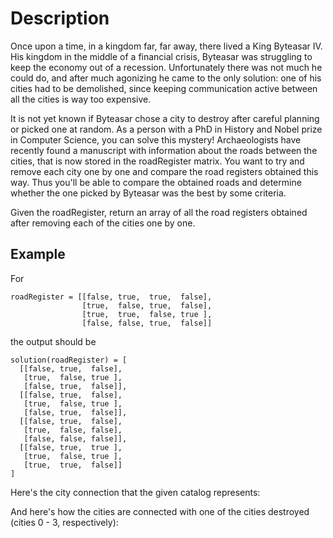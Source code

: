 # Description

Once upon a time, in a kingdom far, far away, there lived a King Byteasar IV. His kingdom in the middle of a financial crisis, Byteasar was struggling to keep the economy out of a recession. Unfortunately there was not much he could do, and after much agonizing he came to the only solution: one of his cities had to be demolished, since keeping communication active between all the cities is way too expensive.

It is not yet known if Byteasar chose a city to destroy after careful planning or picked one at random. As a person with a PhD in History and Nobel prize in Computer Science, you can solve this mystery! Archaeologists have recently found a manuscript with information about the roads between the cities, that is now stored in the roadRegister matrix. You want to try and remove each city one by one and compare the road registers obtained this way. Thus you'll be able to compare the obtained roads and determine whether the one picked by Byteasar was the best by some criteria.

Given the roadRegister, return an array of all the road registers obtained after removing each of the cities one by one.

## Example
For
```
roadRegister = [[false, true,  true,  false],
                [true,  false, true,  false],
                [true,  true,  false, true ],
                [false, false, true,  false]]
```
the output should be
```
solution(roadRegister) = [
  [[false, true,  false],
   [true,  false, true ],
   [false, true,  false]],
  [[false, true,  false],
   [true,  false, true ],
   [false, true,  false]],
  [[false, true,  false],
   [true,  false, false],
   [false, false, false]],
  [[false, true,  true ],
   [true,  false, true ],
   [true,  true,  false]]
]
```
Here's the city connection that the given catalog represents:

And here's how the cities are connected with one of the cities destroyed (cities 0 - 3, respectively):